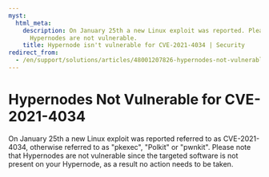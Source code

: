 ```yaml
---
myst:
  html_meta:
    description: On January 25th a new Linux exploit was reported. Please note that
      Hypernodes are not vulnerable.
    title: Hypernode isn't vulnerable for CVE-2021-4034 | Security
redirect_from:
  - /en/support/solutions/articles/48001207826-hypernodes-not-vulnerable-for-cve-2021-4034/
---
```


<!-- source: https://support.hypernode.com/en/support/solutions/articles/48001207826-hypernodes-not-vulnerable-for-cve-2021-4034/ -->

# Hypernodes Not Vulnerable for CVE-2021-4034

On January 25th a new Linux exploit was reported referred to as CVE-2021-4034, otherwise referred to as "pkexec", "Polkit" or "pwnkit". Please note that Hypernodes are not vulnerable since the targeted software is not present on your Hypernode, as a result no action needs to be taken.
